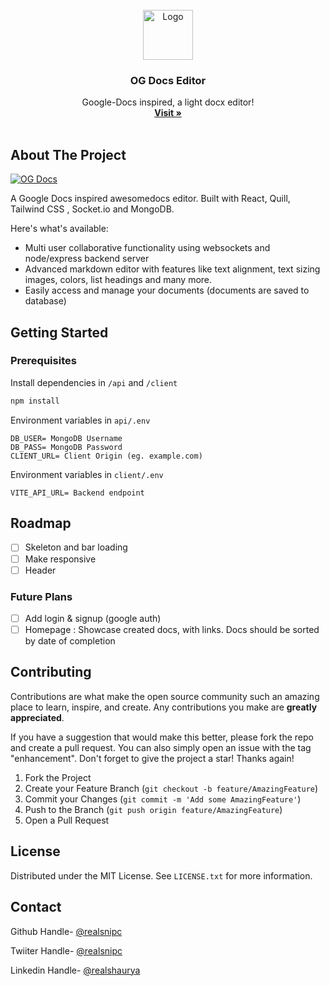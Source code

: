 <!-- PROJECT LOGO -->
<br />
<div align="center">
  <a href="https://github.com/othneildrew/Best-README-Template">
    <img src="images/logo.png" alt="Logo" width="80" height="80">
  </a>

  <h3 align="center">OG Docs Editor</h3>

  <p align="center">
    Google-Docs inspired, a light docx editor!
    <br />
    <a href=""><strong>Visit »</strong></a>
    <br />
    <br />
  </p>
</div>

<!-- ABOUT THE PROJECT -->

## About The Project

[![OG Docs]()](https://example.com)

A Google Docs inspired awesomedocs editor. Built with React, Quill, Tailwind CSS , Socket.io and MongoDB.

Here's what's available:

- Multi user collaborative functionality using websockets and node/express backend server
- Advanced markdown editor with features like text alignment, text sizing images, colors, list headings and many more.
- Easily access and manage your documents (documents are saved to database)


<!-- ### Built With

[![React][React.js]][React-url]
![](https://img.shields.io/badge/Tailwind_CSS-38B2AC?style=for-the-badge&logo=tailwind-css&logoColor=white)

<p align="right">(<a href="#readme-top">back to top</a>)</p> -->

<!-- GETTING STARTED -->

## Getting Started

### Prerequisites

Install dependencies in `/api`
and `/client`

```sh
npm install
```

Environment variables in `api/.env`
```
DB_USER= MongoDB Username 
DB_PASS= MongoDB Password
CLIENT_URL= Client Origin (eg. example.com)
```

Environment variables in `client/.env`
```/
VITE_API_URL= Backend endpoint
`````

<!-- ROADMAP -->

## Roadmap

- [ ] Skeleton and bar loading
- [ ] Make responsive 
- [ ] Header

### Future Plans
- [ ] Add login & signup (google auth)
- [ ] Homepage : Showcase created docs, with links. Docs should be sorted by date of completion

<!-- CONTRIBUTING -->

## Contributing

Contributions are what make the open source community such an amazing place to learn, inspire, and create. Any contributions you make are **greatly appreciated**.

If you have a suggestion that would make this better, please fork the repo and create a pull request. You can also simply open an issue with the tag "enhancement".
Don't forget to give the project a star! Thanks again!

1. Fork the Project
2. Create your Feature Branch (`git checkout -b feature/AmazingFeature`)
3. Commit your Changes (`git commit -m 'Add some AmazingFeature'`)
4. Push to the Branch (`git push origin feature/AmazingFeature`)
5. Open a Pull Request

<!-- LICENSE -->

## License

Distributed under the MIT License. See `LICENSE.txt` for more information.


<!-- CONTACT -->

## Contact

Github Handle- [@realsnipc](https://github.com/realsnipc)

Twiiter Handle- [@realsnipc](https://twitter.com/realsnipc)

Linkedin Handle- [@realshaurya](https://linkedin.com/in/realshaurya)
